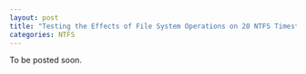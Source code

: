 ```yaml
---
layout: post
title: "Testing the Effects of File System Operations on 20 NTFS Timestamps"
categories: NTFS
---
```


To be posted soon.